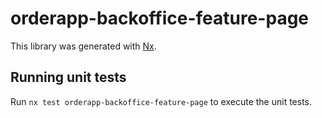 # orderapp-backoffice-feature-page

This library was generated with [Nx](https://nx.dev).

## Running unit tests

Run `nx test orderapp-backoffice-feature-page` to execute the unit tests.
